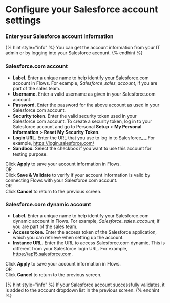 # Configure your Salesforce account settings

### Enter your Salesforce account information

{% hint style="info" %}
You can get the account information from your IT admin or by logging into your Salesforce account.
{% endhint %}

### Salesforce.com account

* **Label.** Enter a unique name to help identify your Salesforce.com account in Flows. For example, _Salesforce\_sales\_account_, if you are part of the sales team.
* **Username.** Enter a valid username as given in your Salesforce.com account.
* **Password.** Enter the password for the above account as used in your Salesforce.com account.
* **Security token.** Enter the valid security token used in your Salesforce.com account. To create a security token, log in to your Salesforce account and go to Personal **Setup** > **My Personal Information** > **Reset My Security Token**.
* **Login URL.** Enter the URL that you use to log in to Salesforce_._ For example, https://login.salesforce.com/
* **Sandbox.** Select the checkbox if you want to use this account for testing purpose.

Click **Apply** to save your account information in Flows.\
OR\
Click **Save & Validate** to verify if your account information is valid by connecting Flows with your Salesforce.com account.\
OR\
Click **Cancel** to return to the previous screen.

### Salesforce.com dynamic account

* **Label.** Enter a unique name to help identify your Salesforce.com dynamic account in Flows. For example, _Salesforce\_sales\_account_, if you are part of the sales team.
* **Access token.** Enter the access token of the Salesforce application, which you can retrieve when setting up the account.
* **Instance URL.** Enter the URL to access Salesforce.com dynamic. This is different from your Salesforce login URL. For example, https://ap15.salesforce.com.

Click **Apply** to save your account information in Flows.\
OR\
Click **Cancel** to return to the previous screen.

{% hint style="info" %}
If your Salesforce account successfully validates, it is added to the account dropdown list in the previous screen.
{% endhint %}

